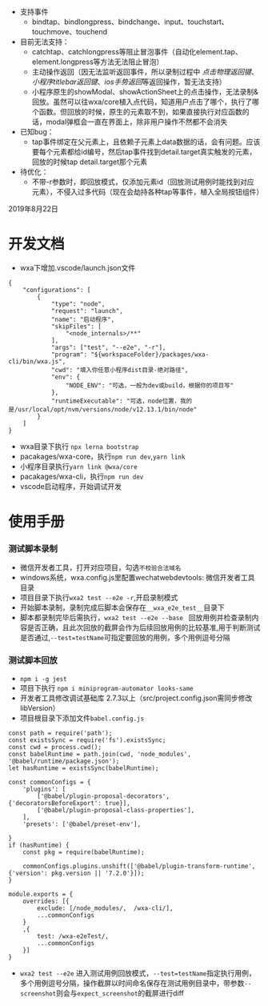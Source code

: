 * 支持事件
	* bindtap、bindlongpress、bindchange、input、touchstart、touchmove、touchend
* 目前无法支持：
    * catchtap、catchlongpress等阻止冒泡事件（自动化element.tap、element.longpress等方法无法阻止冒泡）
	* 主动操作返回（因无法监听返回事件，所以录制过程中 *点击物理返回键*、*小程序titlebar返回键*、*ios手势返回*等返回操作，暂无法支持）
    * 小程序原生的showModal、showActionSheet上的点击操作，无法录制&回放。虽然可以往wxa/core植入点代码，知道用户点击了哪个，执行了哪个函数。但回放的时候，原生的元素取不到，如果直接执行对应函数的话，modal弹框会一直在界面上，除非用户操作不然都不会消失
* 已知bug：
    * tap事件绑定在父元素上，且依赖子元素上data数据的话，会有问题。应该要每个元素都给id编号，然后tap事件找到detail.target真实触发的元素，回放的时候tap detail.target那个元素
* 待优化：
    * 不带-r参数时，即回放模式，仅添加元素id（回放测试用例时能找到对应元素），不侵入过多代码（现在会劫持各种tap等事件，植入全局按钮组件）

2019年8月22日

# 开发文档
* wxa下增加.vscode/launch.json文件
```
{
    "configurations": [
        {
            "type": "node",
            "request": "launch",
            "name": "启动程序",
            "skipFiles": [
                "<node_internals>/**"
            ],
            "args": ["test", "--e2e", "-r"],
            "program": "${workspaceFolder}/packages/wxa-cli/bin/wxa.js",
            "cwd": "填入你任意小程序dist目录-绝对路径",
            "env": {
                "NODE_ENV": "可选，一般为dev或build，根据你的项目写"
            },
            "runtimeExecutable": "可选，node位置，我的是/usr/local/opt/nvm/versions/node/v12.13.1/bin/node"
        }
    ]
}
```
* wxa目录下执行 `npx lerna bootstrap`
* pacakages/wxa-core，执行`npm run dev`,`yarn link`
* 小程序目录执行`yarn link @wxa/core`
* pacakages/wxa-cli，执行`npm run dev`
* vscode启动程序，开始调试开发

# 使用手册


### 测试脚本录制
* 微信开发者工具，打开对应项目，勾选`不校验合法域名`
* windows系统，wxa.config.js里配置wechatwebdevtools: 微信开发者工具目录
* 项目目录下执行`wxa2 test --e2e -r`,开启录制模式
* 开始脚本录制，录制完成后脚本会保存在`__wxa_e2e_test__`目录下
* 脚本都录制完毕后需执行，`wxa2 test --e2e --base ` 回放用例并检查录制内容是否正确，且此次回放的截屏会作为后续回放用例的比较基准,用于判断测试是否通过,`--test=testName`可指定要回放的用例，多个用例逗号分隔

### 测试脚本回放
* `npm i -g jest`
* 项目下执行 `npm i miniprogram-automator looks-same`
* 开发者工具修改调试基础库 2.7.3以上（src/project.config.json需同步修改libVersion）
* 项目根目录下添加文件`babel.config.js`
```
const path = require('path');
const existsSync = require('fs').existsSync;
const cwd = process.cwd();
const babelRuntime = path.join(cwd, 'node_modules', '@babel/runtime/package.json');
let hasRuntime = existsSync(babelRuntime);

const commonConfigs = {
    'plugins': [
        ['@babel/plugin-proposal-decorators', {'decoratorsBeforeExport': true}],
        ['@babel/plugin-proposal-class-properties'],
    ],
    'presets': ['@babel/preset-env'],

}
if (hasRuntime) {
    const pkg = require(babelRuntime);

    commonConfigs.plugins.unshift(['@babel/plugin-transform-runtime', {'version': pkg.version || '7.2.0'}]);
}

module.exports = {
    overrides: [{
        exclude: [/node_modules/,  /wxa-cli/],
        ...commonConfigs
    }
    ,{
        test: /wxa-e2eTest/,
        ...commonConfigs
    }]
}
```
* `wxa2 test --e2e` 进入测试用例回放模式，`--test=testName`指定执行用例，多个用例逗号分隔，操作截屏以时间命名保存在测试用例目录中，带参数`--screenshot`则会与`expect_screenshot`的截屏进行diff
